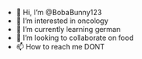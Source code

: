 - 👋 Hi, I’m @BobaBunny123
- 👀 I’m interested in oncology 
- 🌱 I’m currently learning german
- 💞️ I’m looking to collaborate on food
- 📫 How to reach me DONT

<!---
BobaBunny123/BobaBunny123 is a ✨ special ✨ repository because its `README.md` (this file) appears on your GitHub profile.
You can click the Preview link to take a look at your changes.
--->
